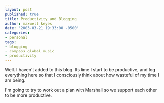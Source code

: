 ```yaml
---
layout: post
published: true
title: Productivity and Blogging
author: maxwell keyes
date: '2003-03-21 19:33:00 -0500'
categories:
- personal
tags:
- blogging
- compass global music
- productivity
---
```


Well. I haven't added to this blog. Its time I start to be productive, and log
everything here so that I consciously think about how wasteful of my time I am
being.

I'm going to try to work out a plan with Marshall so we support each other to be
more productive.
